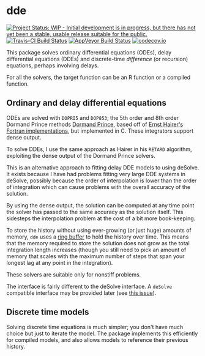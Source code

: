 # dde

[![Project Status: WIP - Initial development is in progress, but there has not yet been a stable, usable release suitable for the public.](http://www.repostatus.org/badges/latest/wip.svg)](http://www.repostatus.org/#wip)
[![Travis-CI Build Status](https://travis-ci.org/richfitz/dde.svg?branch=master)](https://travis-ci.org/richfitz/dde)
[![AppVeyor Build Status](https://ci.appveyor.com/api/projects/status/github/richfitz/dde?branch=master&svg=true)](https://ci.appveyor.com/project/richfitz/dde)
[![codecov.io](https://codecov.io/github/richfitz/dde/coverage.svg?branch=master)](https://codecov.io/github/richfitz/dde?branch=master)

This package solves ordinary differential equations (ODEs), delay differential equations (DDEs) and discrete-time *difference* (or recursion) equations, perhaps involving delays.

For all the solvers, the target function can be an R function or a compiled function.

## Ordinary and delay differential equations

ODEs are solved with `DOPRI5` and `DOP853`; the 5th order and 8th order Dormand Prince methods [Dormand Prince](https://en.wikipedia.org/wiki/Dormand%E2%80%93Prince_method), based off of [Ernst Hairer's Fortran implementations](http://www.unige.ch/~hairer/software.html), but implemented in C.  These integrators support dense output.

To solve DDEs, I use the same approach as Hairer in his `RETARD` algorithm, exploiting the dense output of the Dormand Prince solvers.

This is an alternative approach to fitting delay DDE models to using deSolve.  It exists because I have had problems fitting very large DDE systems in deSolve, possibly because the order of interpolation is lower than the order of integration which can cause problems with the overall accuracy of the solution.

By using the dense output, the solution can be computed at any time point the solver has passed to the same accuracy as the solution itself.  This sidesteps the interpolation problem at the cost of a bit more book-keeping.

To store the history without using ever-growing (or just huge) amounts of memory, `dde` uses a [ring buffer](https://github.com/richfitz/ring) to hold the history over time.  This means that the memory required to store the solution does not grow as the total integration length increases (though you still need to pick an amount of memory that scales with the maximum number of steps that span your longest lag at any point in the integration).

These solvers are suitable only for nonstiff problems.

The interface is fairly different to the deSolve interface.  A `deSolve` compatible interface may be provided later (see [this issue](https://github.com/richfitz/dde/issues/2)).

## Discrete time models

Solving discrete time equations is much simpler; you don't have much choice but just to iterate the model.  The package implements this efficiently for compiled models, and also allows models to reference their previous history.

